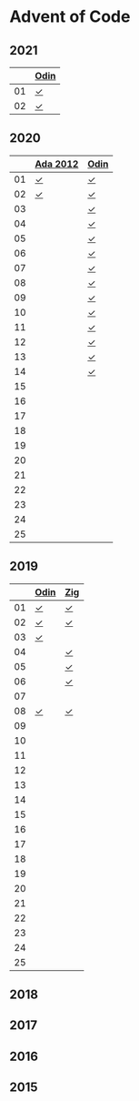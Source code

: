# Advent of Code

## 2021

|    |  [Odin][odin]  |
|----|----------------|
| 01 | [✓][21d01odin] |
| 02 | [✓][21d02odin] |

[21d01odin]: https://github.com/oskarnp/advent-of-code/blob/master/2021/lang-odin/01.odin
[21d02odin]: https://github.com/oskarnp/advent-of-code/blob/master/2021/lang-odin/02.odin

## 2020

|    | [Ada 2012][ada]| [Odin][odin]  |
|----|----------------|---------------|
| 01 | [✓][20d01ada]  | [✓][20d01odin] |
| 02 | [✓][20d02ada]  | [✓][20d02odin] |
| 03 |                | [✓][20d03odin] |
| 04 |                | [✓][20d04odin] |
| 05 |                | [✓][20d05odin] |
| 06 |                | [✓][20d06odin] |
| 07 |                | [✓][20d07odin] |
| 08 |                | [✓][20d08odin] |
| 09 |                | [✓][20d09odin] |
| 10 |                | [✓][20d10odin] |
| 11 |                | [✓][20d11odin] |
| 12 |                | [✓][20d12odin] |
| 13 |                | [✓][20d13odin] |
| 14 |                | [✓][20d14odin] |
| 15 |                |               |
| 16 |                |               |
| 17 |                |               |
| 18 |                |               |
| 19 |                |               |
| 20 |                |               |
| 21 |                |               |
| 22 |                |               |
| 23 |                |               |
| 24 |                |               |
| 25 |                |               |

[ada]: https://www.adaic.org/
[20d01ada]: https://github.com/oskarnp/advent-of-code/blob/master/2020/lang-ada2012/day01.adb
[20d01odin]: https://github.com/oskarnp/advent-of-code/blob/master/2020/lang-odin/day01.odin
[20d02ada]: https://github.com/oskarnp/advent-of-code/blob/master/2020/lang-ada2012/day02.adb
[20d02odin]: https://github.com/oskarnp/advent-of-code/blob/master/2020/lang-odin/day02.odin
[20d03odin]: https://github.com/oskarnp/advent-of-code/blob/master/2020/lang-odin/day03.odin
[20d04odin]: https://github.com/oskarnp/advent-of-code/blob/master/2020/lang-odin/day04.odin
[20d05odin]: https://github.com/oskarnp/advent-of-code/blob/master/2020/lang-odin/day05.odin
[20d06odin]: https://github.com/oskarnp/advent-of-code/blob/master/2020/lang-odin/day06.odin
[20d07odin]: https://github.com/oskarnp/advent-of-code/blob/master/2020/lang-odin/day07.odin
[20d08odin]: https://github.com/oskarnp/advent-of-code/blob/master/2020/lang-odin/day08.odin
[20d09odin]: https://github.com/oskarnp/advent-of-code/blob/master/2020/lang-odin/day09.odin
[20d10odin]: https://github.com/oskarnp/advent-of-code/blob/master/2020/lang-odin/day10.odin
[20d11odin]: https://github.com/oskarnp/advent-of-code/blob/master/2020/lang-odin/day11.odin
[20d12odin]: https://github.com/oskarnp/advent-of-code/blob/master/2020/lang-odin/day12.odin
[20d13odin]: https://github.com/oskarnp/advent-of-code/blob/master/2020/lang-odin/day13.odin
[20d14odin]: https://github.com/oskarnp/advent-of-code/blob/master/2020/lang-odin/day14.odin

## 2019

[odin]: http://odin-lang.org/
[zig]: https://ziglang.org/

|    |  [Odin][odin]  |   [Zig][zig]  |
|----|----------------|---------------|
| 01 | [✓][19d01odin] | [✓][19d01zig] |
| 02 | [✓][19d02odin] | [✓][19d02zig] |
| 03 | [✓][19d03odin] |               |
| 04 |                | [✓][19d04zig] |
| 05 |                | [✓][19d05zig] |
| 06 |                | [✓][19d06zig] |
| 07 |                |               |
| 08 | [✓][19d08odin] | [✓][19d08zig] |
| 09 |                |               |
| 10 |                |               |
| 11 |                |               |
| 12 |                |               |
| 13 |                |               |
| 14 |                |               |
| 15 |                |               |
| 16 |                |               |
| 17 |                |               |
| 18 |                |               |
| 19 |                |               |
| 20 |                |               |
| 21 |                |               |
| 22 |                |               |
| 23 |                |               |
| 24 |                |               |
| 25 |                |               |

[19d01odin]: https://github.com/oskarnp/advent-of-code/blob/master/2019/lang-odin/day01.odin
[19d02odin]: https://github.com/oskarnp/advent-of-code/blob/master/2019/lang-odin/day02.odin
[19d03odin]: https://github.com/oskarnp/advent-of-code/blob/master/2019/lang-odin/day03.odin
[19d08odin]: https://github.com/oskarnp/advent-of-code/blob/master/2019/lang-odin/day08.odin
[19d01zig]: https://github.com/oskarnp/advent-of-code/blob/master/2019/lang-zig/day01.zig
[19d02zig]: https://github.com/oskarnp/advent-of-code/blob/master/2019/lang-zig/day02.zig
[19d04zig]: https://github.com/oskarnp/advent-of-code/blob/master/2019/lang-zig/day04.zig
[19d05zig]: https://github.com/oskarnp/advent-of-code/blob/master/2019/lang-zig/day05.zig
[19d06zig]: https://github.com/oskarnp/advent-of-code/blob/master/2019/lang-zig/day06.zig
[19d08zig]: https://github.com/oskarnp/advent-of-code/blob/master/2019/lang-zig/day08.zig

## 2018

## 2017

## 2016

## 2015
